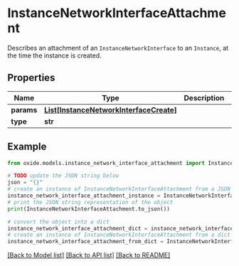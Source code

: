 # InstanceNetworkInterfaceAttachment

Describes an attachment of an `InstanceNetworkInterface` to an `Instance`, at the time the instance is created.

## Properties

Name | Type | Description | Notes
------------ | ------------- | ------------- | -------------
**params** | [**List[InstanceNetworkInterfaceCreate]**](InstanceNetworkInterfaceCreate.md) |  | 
**type** | **str** |  | 

## Example

```python
from oxide.models.instance_network_interface_attachment import InstanceNetworkInterfaceAttachment

# TODO update the JSON string below
json = "{}"
# create an instance of InstanceNetworkInterfaceAttachment from a JSON string
instance_network_interface_attachment_instance = InstanceNetworkInterfaceAttachment.from_json(json)
# print the JSON string representation of the object
print(InstanceNetworkInterfaceAttachment.to_json())

# convert the object into a dict
instance_network_interface_attachment_dict = instance_network_interface_attachment_instance.to_dict()
# create an instance of InstanceNetworkInterfaceAttachment from a dict
instance_network_interface_attachment_from_dict = InstanceNetworkInterfaceAttachment.from_dict(instance_network_interface_attachment_dict)
```
[[Back to Model list]](../README.md#documentation-for-models) [[Back to API list]](../README.md#documentation-for-api-endpoints) [[Back to README]](../README.md)


